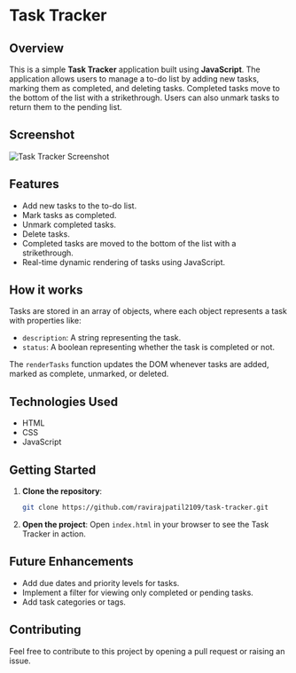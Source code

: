# Task Tracker

## Overview
This is a simple **Task Tracker** application built using **JavaScript**. The application allows users to manage a to-do list by adding new tasks, marking them as completed, and deleting tasks. Completed tasks move to the bottom of the list with a strikethrough. Users can also unmark tasks to return them to the pending list.

## Screenshot
![Task Tracker Screenshot](https://github.com/user-attachments/assets/dd868d92-a4b4-44ef-8db1-7e55a187205e)

## Features
- Add new tasks to the to-do list.
- Mark tasks as completed.
- Unmark completed tasks.
- Delete tasks.
- Completed tasks are moved to the bottom of the list with a strikethrough.
- Real-time dynamic rendering of tasks using JavaScript.

## How it works
Tasks are stored in an array of objects, where each object represents a task with properties like:
- `description`: A string representing the task.
- `status`: A boolean representing whether the task is completed or not.

The `renderTasks` function updates the DOM whenever tasks are added, marked as complete, unmarked, or deleted.

## Technologies Used
- HTML
- CSS
- JavaScript

## Getting Started

1. **Clone the repository**:
   ```bash
   git clone https://github.com/ravirajpatil2109/task-tracker.git

2. **Open the project**: Open `index.html` in your browser to see the Task Tracker in action.


## Future Enhancements

- Add due dates and priority levels for tasks.
- Implement a filter for viewing only completed or pending tasks.
- Add task categories or tags.

## Contributing

Feel free to contribute to this project by opening a pull request or raising an issue.
